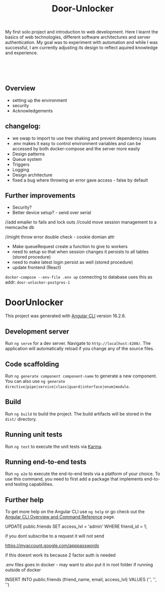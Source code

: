<div align='center'>
<h1>Door-Unlocker</h1>
</div>

<br>

My first solo project and introduction to web development. Here I learnt the basics of web technologies, different software architectures and server authentication. My goal was to experiment with automation and while I was successful, I am currently adjusting its design to reflect aquired knowledge and experience. 

<br>
<br>
<br>

## Overview
- setting up the environment
- security
- Acknowledgements

## changelog:
- we swap to import to use tree shaking and prevent dependency issues
- .env makes it easy to control environment variables and can be accessed by both docker-compose and the server more easily
- Design patterns
- Queue system
- Triggers
- Logging
- Design architecture
- fixed a bug where throwing an error gave access - false by default

## Further improvements
- Security?
- Better device setup? - send over serial

//add emailer to fails and lock outs
//could move session management to a memcache db

//might throw error double check - cookie domian attr

- Make queueRequest create a function to give to workers
- need to setup so that when session changes it persists to all tables (stored procedure)
- need to make latest login persist as well (stored procedure)
- update frontend (React)

```docker-compose --env-file .env up```
connecting to database uses this as addr: ```door-unlocker-postgres-1```

# DoorUnlocker

This project was generated with [Angular CLI](https://github.com/angular/angular-cli) version 16.2.6.

## Development server

Run `ng serve` for a dev server. Navigate to `http://localhost:4200/`. The application will automatically reload if you change any of the source files.

## Code scaffolding

Run `ng generate component component-name` to generate a new component. You can also use `ng generate directive|pipe|service|class|guard|interface|enum|module`.

## Build

Run `ng build` to build the project. The build artifacts will be stored in the `dist/` directory.

## Running unit tests

Run `ng test` to execute the unit tests via [Karma](https://karma-runner.github.io).

## Running end-to-end tests

Run `ng e2e` to execute the end-to-end tests via a platform of your choice. To use this command, you need to first add a package that implements end-to-end testing capabilities.

## Further help

To get more help on the Angular CLI use `ng help` or go check out the [Angular CLI Overview and Command Reference](https://angular.io/cli) page.

UPDATE public.friends 
SET access_lvl = 'admin' WHERE friend_id = 1;

if you dont subscribe to a request it will not send

https://myaccount.google.com/apppasswords

if this doesnt work its because 2 factor auth is needed

.env files goes in docker - may want to also put it in root folder if running outside of docker

INSERT INTO public.friends (friend_name, email, access_lvl) VALUES ('', '', '')